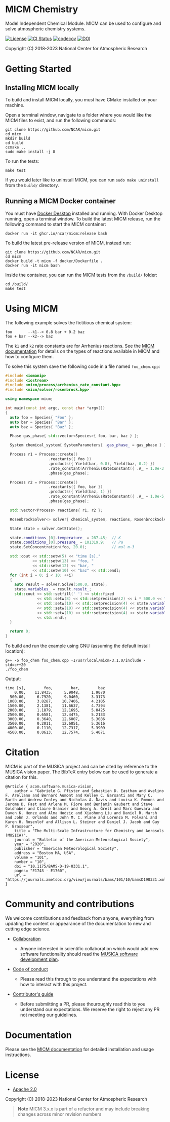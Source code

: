 MICM Chemistry
==============

Model Independent Chemical Module. MICM can be used to configure and solve atmospheric chemistry systems.

[![License](https://img.shields.io/github/license/NCAR/micm.svg)](https://github.com/NCAR/micm/blob/master/LICENSE)
[![CI Status](https://github.com/NCAR/micm/actions/workflows/test.yml/badge.svg)](https://github.com/NCAR/micm/actions/workflows/test.yml)
[![codecov](https://codecov.io/gh/NCAR/micm/branch/main/graph/badge.svg?token=ATGO4DKTMY)](https://codecov.io/gh/NCAR/micm)
[![DOI](https://zenodo.org/badge/294492778.svg)](https://zenodo.org/badge/latestdoi/294492778)

Copyright (C) 2018-2023 National Center for Atmospheric Research

# Getting Started

## Installing MICM locally
To build and install MICM locally, you must have CMake installed on your machine.

Open a terminal window, navigate to a folder where you would like the MICM files to exist,
and run the following commands:

```
git clone https://github.com/NCAR/micm.git
cd micm
mkdir build
cd build
ccmake ..
sudo make install -j 8
```

To run the tests:

```
make test
```

If you would later like to uninstall MICM, you can run
`sudo make uninstall` from the `build/` directory.

## Running a MICM Docker container

You must have [Docker Desktop](https://www.docker.com/get-started) installed and running.
With Docker Desktop running, open a terminal window.
To build the latest MICM release, run the following command to start the MICM container:

```
docker run -it ghcr.io/ncar/micm:release bash
```

To build the latest pre-release version of MICM, instead run:

```
git clone https://github.com/NCAR/micm.git
cd micm
docker build -t micm -f docker/Dockerfile .
docker run -it micm bash
```

Inside the container, you can run the MICM tests from the `/build/` folder:

```
cd /build/
make test
```

# Using MICM

The following example solves the fictitious chemical system:

```
foo       --k1--> 0.8 bar + 0.2 baz
foo + bar --k2--> baz
```
The `k1` and `k2` rate constants are for Arrhenius reactions. See the [MICM documentation](https://ncar.github.io/micm/) for details on the types of reactions available in MICM and how to configure them.

To solve this system save the following code in a file named `foo_chem.cpp`:

```c++
#include <iomanip>
#include <iostream>
#include <micm/process/arrhenius_rate_constant.hpp>
#include <micm/solver/rosenbrock.hpp>

using namespace micm;

int main(const int argc, const char *argv[])
{
  auto foo = Species{ "Foo" };
  auto bar = Species{ "Bar" };
  auto baz = Species{ "Baz" };

  Phase gas_phase{ std::vector<Species>{ foo, bar, baz } };

  System chemical_system{ SystemParameters{ .gas_phase_ = gas_phase } };

  Process r1 = Process::create()
                   .reactants({ foo })
                   .products({ Yield(bar, 0.8), Yield(baz, 0.2) })
                   .rate_constant(ArrheniusRateConstant({ .A_ = 1.0e-3 }))
                   .phase(gas_phase);

  Process r2 = Process::create()
                   .reactants({ foo, bar })
                   .products({ Yield(baz, 1) })
                   .rate_constant(ArrheniusRateConstant({ .A_ = 1.0e-5, .C_ = 110.0 }))
                   .phase(gas_phase);

  std::vector<Process> reactions{ r1, r2 };

  RosenbrockSolver<> solver{ chemical_system, reactions, RosenbrockSolverParameters::three_stage_rosenbrock_parameters() };

  State state = solver.GetState();

  state.conditions_[0].temperature_ = 287.45;  // K
  state.conditions_[0].pressure_ = 101319.9;   // Pa
  state.SetConcentration(foo, 20.0);           // mol m-3

  std::cout << std::setw(5) << "time [s]," 
            << std::setw(13) << "foo, "
            << std::setw(12) << "bar, "
            << std::setw(10) << "baz" << std::endl;
  for (int i = 0; i < 10; ++i)
  {
    auto result = solver.Solve(500.0, state);
    state.variables_ = result.result_;
    std::cout << std::setfill(' ') << std::fixed
              << std::setw(8) << std::setprecision(2) << i * 500.0 << ", "
              << std::setw(10) << std::setprecision(4) << state.variables_[0][state.variable_map_["Foo"]] << ", "
              << std::setw(10) << std::setprecision(4) << state.variables_[0][state.variable_map_["Bar"]] << ", " 
              << std::setw(10) << std::setprecision(4) << state.variables_[0][state.variable_map_["Baz"]]
              << std::endl;
  }

  return 0;
}
```

To build and run the example using GNU (assuming the default install location):
```
g++ -o foo_chem foo_chem.cpp -I/usr/local/micm-3.1.0/include -std=c++20
./foo_chem
```

Output:
```
time [s],        foo,        bar,        baz
    0.00,    11.8435,     5.9048,     1.9070
  500.00,     6.7920,     9.0460,     3.3173
 1000.00,     3.8287,    10.7406,     4.2105
 1500.00,     2.1381,    11.6637,     4.7394
 2000.00,     1.1879,    12.1695,     5.0425
 2500.00,     0.6581,    12.4475,     5.2133
 3000.00,     0.3640,    12.6007,     5.3086
 3500.00,     0.2011,    12.6851,     5.3616
 4000.00,     0.1110,    12.7317,     5.3909
 4500.00,     0.0613,    12.7574,     5.4071
```
# Citation

MICM is part of the MUSICA project and can be cited by reference to the MUSICA vision paper. The BibTeX entry below can be used to generate a citation for this.

```
@Article { acom.software.musica-vision,
    author = "Gabriele G. Pfister and Sebastian D. Eastham and Avelino F. Arellano and Bernard Aumont and Kelley C. Barsanti and Mary C. Barth and Andrew Conley and Nicholas A. Davis and Louisa K. Emmons and Jerome D. Fast and Arlene M. Fiore and Benjamin Gaubert and Steve Goldhaber and Claire Granier and Georg A. Grell and Marc Guevara and Daven K. Henze and Alma Hodzic and Xiaohong Liu and Daniel R. Marsh and John J. Orlando and John M. C. Plane and Lorenzo M. Polvani and Karen H. Rosenlof and Allison L. Steiner and Daniel J. Jacob and Guy P. Brasseur",
    title = "The Multi-Scale Infrastructure for Chemistry and Aerosols (MUSICA)",
    journal = "Bulletin of the American Meteorological Society",
    year = "2020",
    publisher = "American Meteorological Society",
    address = "Boston MA, USA",
    volume = "101",
    number = "10",
    doi = "10.1175/BAMS-D-19-0331.1",
    pages= "E1743 - E1760",
    url = "https://journals.ametsoc.org/view/journals/bams/101/10/bamsD190331.xml"
}
```

# Community and contributions
We welcome contributions and feedback from anyone, everything from updating
the content or appearance of the documentation to new and
cutting edge science.

- [Collaboration](https://github.com/NCAR/musica/blob/main/docs/Software%20Development%20Plan.pdf)
  - Anyone interested in scientific collaboration
which would add new software functionality should read the [MUSICA software development plan](https://github.com/NCAR/musica/blob/main/docs/Software%20Development%20Plan.pdf).

- [Code of conduct](CODE_OF_CONDUCT.md)
  - Please read this through to you understand the expectations with how to interact with this project.

- [Contributor's guide](https://ncar.github.io/micm/contributing/index.html)
  - Before submiitting a PR, please thouroughly read this to you understand our expectations. We reserve the right to reject any PR not meeting our guidelines.


# Documentation
Please see the [MICM documentation](https://ncar.github.io/micm/) for detailed
installation and usage instructions.

# License

- [Apache 2.0](/LICENSE)

Copyright (C) 2018-2023 National Center for Atmospheric Research


> **Note**
> MICM 3.x.x is part of a refactor and may include breaking changes across minor revision numbers
